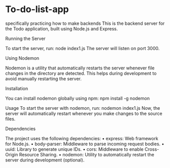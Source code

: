 # To-do-list-app
specifically practicing how to make backends
This is the backend server for the Todo application, built using Node.js and Express.

Running the Server

To start the server, run:
node index1.js
The server will listen on port 3000.

Using Nodemon

Nodemon is a utility that automatically restarts the server whenever file changes in the directory are detected. This helps during development to avoid manually restarting the server.

Installation

You can install nodemon globally using npm:
npm install -g nodemon

Usage
To start the server with nodemon, run:
nodemon index1.js
Now, the server will automatically restart whenever you make changes to the source files.

Dependencies

The project uses the following dependencies:
	•	express: Web framework for Node.js.
	•	body-parser: Middleware to parse incoming request bodies.
	•	uuid: Library to generate unique IDs.
	•	cors: Middleware to enable Cross-Origin Resource Sharing.
	•	nodemon: Utility to automatically restart the server during development (optional).


